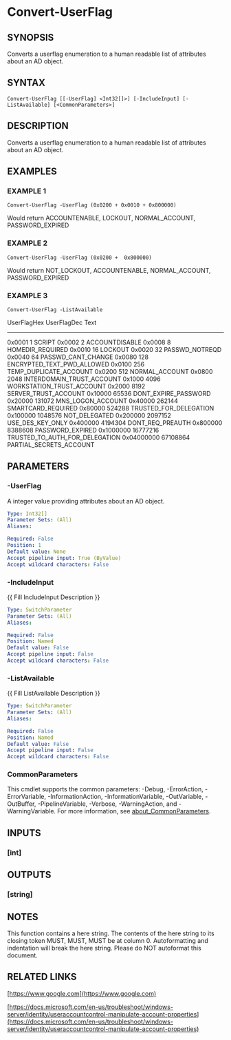 ﻿---
external help file: PoshFunctions-help.xml
Module Name: poshfunctions
online version: https://www.google.com
schema: 2.0.0
---

# Convert-UserFlag

## SYNOPSIS
Converts a userflag enumeration to a human readable list of attributes about an AD object.

## SYNTAX

```
Convert-UserFlag [[-UserFlag] <Int32[]>] [-IncludeInput] [-ListAvailable] [<CommonParameters>]
```

## DESCRIPTION
Converts a userflag enumeration to a human readable list of attributes about an AD object.

## EXAMPLES

### EXAMPLE 1
```
Convert-UserFlag -UserFlag (0x0200 + 0x0010 + 0x800000)
```

Would return
ACCOUNTENABLE, LOCKOUT, NORMAL_ACCOUNT, PASSWORD_EXPIRED

### EXAMPLE 2
```
Convert-UserFlag -UserFlag (0x0200 +  0x800000)
```

Would return
NOT_LOCKOUT, ACCOUNTENABLE, NORMAL_ACCOUNT, PASSWORD_EXPIRED

### EXAMPLE 3
```
Convert-UserFlag -ListAvailable
```

UserFlagHex UserFlagDec Text
----------- ----------- ----
0x0001                1 SCRIPT
0x0002                2 ACCOUNTDISABLE
0x0008                8 HOMEDIR_REQUIRED
0x0010               16 LOCKOUT
0x0020               32 PASSWD_NOTREQD
0x0040               64 PASSWD_CANT_CHANGE
0x0080              128 ENCRYPTED_TEXT_PWD_ALLOWED
0x0100              256 TEMP_DUPLICATE_ACCOUNT
0x0200              512 NORMAL_ACCOUNT
0x0800             2048 INTERDOMAIN_TRUST_ACCOUNT
0x1000             4096 WORKSTATION_TRUST_ACCOUNT
0x2000             8192 SERVER_TRUST_ACCOUNT
0x10000           65536 DONT_EXPIRE_PASSWORD
0x20000          131072 MNS_LOGON_ACCOUNT
0x40000          262144 SMARTCARD_REQUIRED
0x80000          524288 TRUSTED_FOR_DELEGATION
0x100000        1048576 NOT_DELEGATED
0x200000        2097152 USE_DES_KEY_ONLY
0x400000        4194304 DONT_REQ_PREAUTH
0x800000        8388608 PASSWORD_EXPIRED
0x1000000      16777216 TRUSTED_TO_AUTH_FOR_DELEGATION
0x04000000     67108864 PARTIAL_SECRETS_ACCOUNT

## PARAMETERS

### -UserFlag
A integer value providing attributes about an AD object.

```yaml
Type: Int32[]
Parameter Sets: (All)
Aliases:

Required: False
Position: 1
Default value: None
Accept pipeline input: True (ByValue)
Accept wildcard characters: False
```

### -IncludeInput
{{ Fill IncludeInput Description }}

```yaml
Type: SwitchParameter
Parameter Sets: (All)
Aliases:

Required: False
Position: Named
Default value: False
Accept pipeline input: False
Accept wildcard characters: False
```

### -ListAvailable
{{ Fill ListAvailable Description }}

```yaml
Type: SwitchParameter
Parameter Sets: (All)
Aliases:

Required: False
Position: Named
Default value: False
Accept pipeline input: False
Accept wildcard characters: False
```

### CommonParameters
This cmdlet supports the common parameters: -Debug, -ErrorAction, -ErrorVariable, -InformationAction, -InformationVariable, -OutVariable, -OutBuffer, -PipelineVariable, -Verbose, -WarningAction, and -WarningVariable. For more information, see [about_CommonParameters](http://go.microsoft.com/fwlink/?LinkID=113216).

## INPUTS

### [int]
## OUTPUTS

### [string]
## NOTES
This function contains a here string.
The contents of the here string to its closing token MUST, MUST, MUST be at column 0.
Autoformatting and indentation will break the here string.
Please do NOT autoformat this document.

## RELATED LINKS

[https://www.google.com](https://www.google.com)

[https://docs.microsoft.com/en-us/troubleshoot/windows-server/identity/useraccountcontrol-manipulate-account-properties](https://docs.microsoft.com/en-us/troubleshoot/windows-server/identity/useraccountcontrol-manipulate-account-properties)

